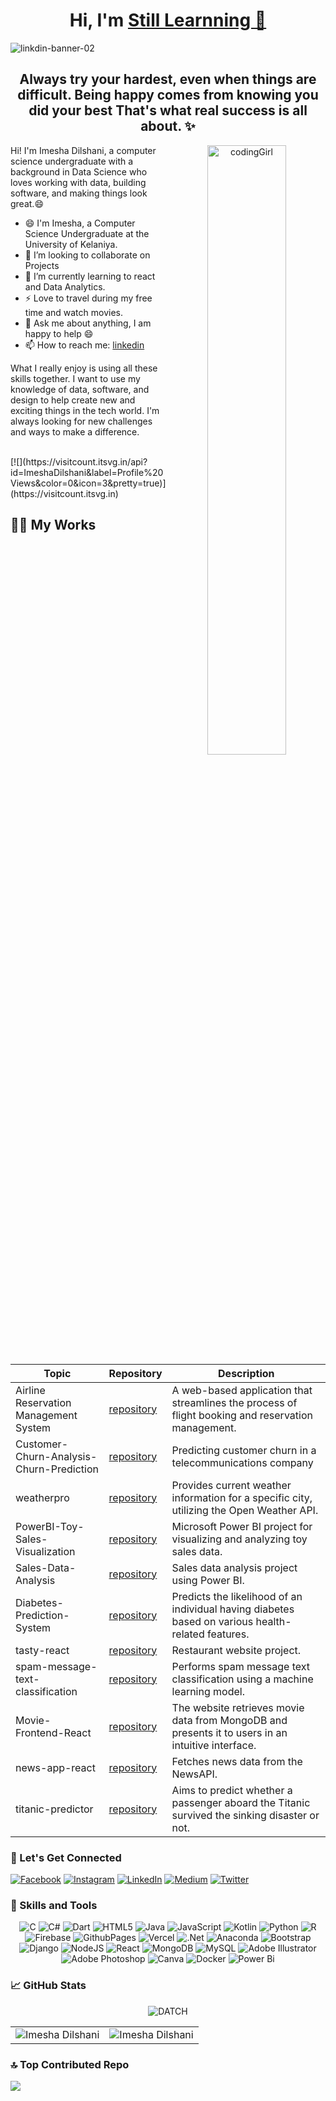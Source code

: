 
<h1 align="center" >
  Hi, I'm <a href="https://www.linkedin.com/in/imesha-dilshani-61862422b/" target="_blank"> Still Learnning 👋 </a>
  
</h1>


![linkdin-banner-02](https://github.com/ImeshaDilshani/ImeshaDilshani/assets/93858302/56abf97e-e61f-4fc1-a0af-78072efede89)


<h2 align="center"> Always try your hardest, even when things are difficult. Being happy comes from knowing you did your best That's what real success is all about. ✨ </h2>
<!-- Interactive GIF -->
<p align="center">
  <img width="50%" align="right"  src="https://miro.medium.com/max/1600/0*K2WLMTExLyida7OR.gif" alt="codingGirl">
</p>

Hi! I'm Imesha Dilshani, a computer science undergraduate with a background in Data Science who loves working with data, 
building software, and making things look great.😄

- 😄 I'm Imesha, a Computer Science Undergraduate at the University of Kelaniya.
- 👯 I’m looking to collaborate on Projects
- 🌱 I’m currently learning to react and Data Analytics.
- ⚡ Love to travel during my free time and watch movies.
-  💬 Ask me about anything, I am happy to help :smile:
-  📫 How to reach me: [linkedin](https://www.linkedin.com/in/imesha-dilshani-61862422b/)

What I really enjoy is using all these skills together. I want to use my knowledge of data, software, and design to 
help create new and exciting things in the tech world. I'm always looking for new challenges and ways to make a difference.

<br>
[![](https://visitcount.itsvg.in/api?id=ImeshaDilshani&label=Profile%20Views&color=0&icon=3&pretty=true)](https://visitcount.itsvg.in)

## 👩‍💻 My Works

| Topic                                    | Repository                                                                                           | Description                           |
|------------------------------------------|------------------------------------------------------------------------------------------------------|----------------------------------------
| Airline Reservation Management System    | [repository](https://github.com/ImeshaDilshani/Airline-Reservation-Management-System.git)            | A web-based application that streamlines the process of flight booking and reservation management.                                    |
| Customer-Churn-Analysis-Churn-Prediction | [repository](https://github.com/ImeshaDilshani/Customer-Churn-Analysis-Churn-Prediction.git)         | Predicting customer churn in a telecommunications company                         |
| weatherpro                               | [repository](https://github.com/ImeshaDilshani/weatherpro-django.git)                                | Provides current weather information for a specific city, utilizing the Open Weather API.                                       |
| PowerBI-Toy-Sales-Visualization          | [repository](https://github.com/ImeshaDilshani/PowerBI-Toy-Sales-Visualization.git)                  | Microsoft Power BI project for visualizing and analyzing toy sales data.           |
| Sales-Data-Analysis                      | [repository](https://github.com/ImeshaDilshani/MeriSKILL-Internship-Sales-Data-Analysis.git)         | Sales data analysis project using Power BI.                                       |
| Diabetes-Prediction-System               | [repository](https://github.com/ImeshaDilshani/MeriSKILL-Internship-Diabetes-Prediction-System.git)  | Predicts the likelihood of an individual having diabetes based on various health-related features.                                   |  
| tasty-react                              | [repository](https://github.com/ImeshaDilshani/tasty-react.git)                                      | Restaurant website project.
| spam-message-text-classification         | [repository](https://github.com/ImeshaDilshani/spam-message-text-classification.git)                 | Performs spam message text classification using a machine learning model.                |
| Movie-Frontend-React                     | [repository](https://github.com/ImeshaDilshani/Movie-Frontend-React.git)                             | The website retrieves movie data from MongoDB and presents it to users in an intuitive interface.                |
| news-app-react                           | [repository](https://github.com/ImeshaDilshani/news-app-react.git)                                   | Fetches news data from the NewsAPI.          |
| titanic-predictor                        | [repository](https://github.com/ImeshaDilshani/CodeAlpha-titanic-predictor.git)                      | Aims to predict whether a passenger aboard the Titanic survived the sinking disaster or not.      |


<h3 align="left">🔗 Let's Get Connected</h3>

[![Facebook](https://img.shields.io/badge/Facebook-%231877F2.svg?logo=Facebook&logoColor=white)](https://facebook.com/Imeshadilshani) 
[![Instagram](https://img.shields.io/badge/Instagram-%23E4405F.svg?logo=Instagram&logoColor=white)](https://instagram.com/Imeshadilshani) 
[![LinkedIn](https://img.shields.io/badge/LinkedIn-%230077B5.svg?logo=linkedin&logoColor=white)](https://www.linkedin.com/in/imesha-dilshani-61862422b/) 
[![Medium](https://img.shields.io/badge/Medium-12100E?logo=medium&logoColor=white)](https://medium.com/@Imeshadilshani) 
[![Twitter](https://img.shields.io/badge/Twitter-%231DA1F2.svg?logo=Twitter&logoColor=white)](https://twitter.com/ImeshaDilshani3) 


<h3 align="left">💼 Skills and Tools</h3>
<p align="center"> 
  <img alt="C" src="https://img.shields.io/badge/c-%2300599C.svg?style=flat&logo=c&logoColor=white" />
  <img alt="C#" src="https://img.shields.io/badge/c%23-%23239120.svg?style=flat&logo=csharp&logoColor=white" />
  <img alt="Dart" src="https://img.shields.io/badge/dart-%230175C2.svg?style=flat&logo=dart&logoColor=white" />
  <img alt="HTML5" src="https://img.shields.io/badge/html5-%23E34F26.svg?style=flat&logo=html5&logoColor=white" />
  <img alt="Java" src="https://img.shields.io/badge/java-%23ED8B00.svg?style=flat&logo=openjdk&logoColor=white" />
  <img alt="JavaScript" src="https://img.shields.io/badge/javascript-%23323330.svg?style=flat&logo=javascript&logoColor=%23F7DF1E" />
  <img alt="Kotlin" src="https://img.shields.io/badge/kotlin-%237F52FF.svg?style=flat&logo=kotlin&logoColor=white" />
  <img alt="Python" src="https://img.shields.io/badge/python-3670A0?style=flat&logo=python&logoColor=ffdd54" />
  <img alt="R" src="https://img.shields.io/badge/r-%23276DC3.svg?style=flat&logo=r&logoColor=white" />
  <img alt="Firebase" src="https://img.shields.io/badge/firebase-%23039BE5.svg?style=flat&logo=firebase" />
  <img alt="GithubPages" src="https://img.shields.io/badge/github%20pages-121013?style=flat&logo=github&logoColor=white" />
  <img alt="Vercel" src="https://img.shields.io/badge/vercel-%23000000.svg?style=flat&logo=vercel&logoColor=white" />
  <img alt=".Net" src="https://img.shields.io/badge/.NET-5C2D91?style=flat&logo=.net&logoColor=white" />
  <img alt="Anaconda" src="https://img.shields.io/badge/Anaconda-%2344A833.svg?style=flat&logo=anaconda&logoColor=white" />
  <img alt="Bootstrap" src="https://img.shields.io/badge/bootstrap-%238511FA.svg?style=flat&logo=bootstrap&logoColor=white" />
  <img alt="Django" src="https://img.shields.io/badge/django-%23092E20.svg?style=flat&logo=django&logoColor=white" />
  <img alt="NodeJS" src="https://img.shields.io/badge/node.js-6DA55F?style=flat&logo=node.js&logoColor=white" />
  <img alt="React" src="https://img.shields.io/badge/react-%2320232a.svg?style=flat&logo=react&logoColor=%2361DAFB" />
  <img alt="MongoDB" src="https://img.shields.io/badge/MongoDB-%234ea94b.svg?style=flat&logo=mongodb&logoColor=white" />
  <img alt="MySQL" src="https://img.shields.io/badge/mysql-%2300000f.svg?style=flat&logo=mysql&logoColor=white" />
  <img alt="Adobe Illustrator" src="https://img.shields.io/badge/adobe%20illustrator-%23FF9A00.svg?style=flat&logo=adobe%20illustrator&logoColor=white" />
  <img alt="Adobe Photoshop" src="https://img.shields.io/badge/adobe%20photoshop-%2331A8FF.svg?style=flat&logo=adobe%20photoshop&logoColor=white" />
  <img alt="Canva" src="https://img.shields.io/badge/Canva-%2300C4CC.svg?style=flat&logo=Canva&logoColor=white " />
  <img alt="Docker" src="https://img.shields.io/badge/docker-%230db7ed.svg?style=flat&logo=docker&logoColor=white"/>
  <img alt = "Power Bi" src="https://img.shields.io/badge/power_bi-F2C811?style=flat&logo=powerbi&logoColor=black"/>
</p>

<h3 align="left">📈 GitHub Stats</h3>

<div align="center">
<p>
<!--   <img align="center" src="https://github-readme-streak-stats.herokuapp.com/?user=ImeshaDilshani&theme=algolia&hide_border=false" alt="Imesha Dilshani" /> -->
  <img align="center" src="https://github-profile-summary-cards.vercel.app/api/cards/profile-details?username=ImeshaDilshani&theme=2077" alt="DATCH" />

</p>
</div>

<table>
  <tr> 
<td><img src="https://github-readme-stats.vercel.app/api?username=ImeshaDilshani&theme=algolia&hide_border=false&include_all_commits=false&count_private=true" alt="Imesha Dilshani" />
    <td><img src="https://github-readme-stats.vercel.app/api/top-langs/?username=ImeshaDilshani&theme=algolia&hide_border=false&include_all_commits=false&count_private=true&layout=compact" alt="Imesha Dilshani"/></td>
  </tr>
</table>
<!-- <div align="center"> -->
<p>
<!--   <img align="center" src="https://github-readme-streak-stats.herokuapp.com/?user=ImeshaDilshani&theme=algolia&hide_border=false" alt="Imesha Dilshani" /> -->
<!--   <img align="center" src="https://github-profile-summary-cards.vercel.app/api/cards/profile-details?username=ImeshaDilshani&theme=2077" alt="DATCH" />

</p>
  </div> -->


### 🔝 Top Contributed Repo
![](https://github-contributor-stats.vercel.app/api?username=ImeshaDilshani&limit=5&theme=radical&combine_all_yearly_contributions=true)
